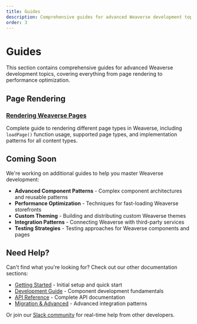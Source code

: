 ```yaml
---
title: Guides
description: Comprehensive guides for advanced Weaverse development topics and implementation patterns.
order: 3
---
```


# Guides

This section contains comprehensive guides for advanced Weaverse development topics, covering everything from page rendering to performance optimization.

## Page Rendering

### [Rendering Weaverse Pages](/docs/guides/rendering-page)
Complete guide to rendering different page types in Weaverse, including `loadPage()` function usage, supported page types, and implementation patterns for all content types.

## Coming Soon

We're working on additional guides to help you master Weaverse development:

- **Advanced Component Patterns** - Complex component architectures and reusable patterns
- **Performance Optimization** - Techniques for fast-loading Weaverse storefronts  
- **Custom Theming** - Building and distributing custom Weaverse themes
- **Integration Patterns** - Connecting Weaverse with third-party services
- **Testing Strategies** - Testing approaches for Weaverse components and pages

## Need Help?

Can't find what you're looking for? Check out our other documentation sections:

- [Getting Started](/docs/getting-started) - Initial setup and quick start
- [Development Guide](/docs/development-guide) - Component development fundamentals  
- [API Reference](/docs/api) - Complete API documentation
- [Migration & Advanced](/docs/migration-advanced) - Advanced integration patterns

Or join our [Slack community](https://wvse.cc/weaverse-slack) for real-time help from other developers.